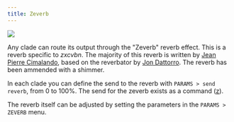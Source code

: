 ```yaml
---
title: Zeverb
---
```


<img src="/static/zeverb.png" class="fr">

Any clade can route its output through the "Zeverb" reverb effect. This is a reverb specific to *zxcvbn*. The majority of this reverb is written by [Jean Pierre Cimalando](https://github.com/jpcima), based on the reverbator by [Jon Dattorro](https://ccrma.stanford.edu/~dattorro/EffectDesignPart1.pdf). The reverb has been ammended with a shimmer.

In each clade you can define the send to the reverb with `PARAMS > send reverb`, from 0 to 100%. The send for the zeverb exists as a command ([z](#zeverb)).

The reverb itself can be adjusted by setting the parameters in the `PARAMS > ZEVERB` menu. 